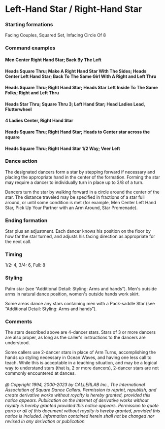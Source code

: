 
# Left-Hand Star / Right-Hand Star

### Starting formations

Facing Couples, Squared Set, Infacing Circle Of 8

### Command examples

#### Men Center Right Hand Star; Back By The Left
#### Heads Square Thru; Make A Right Hand Star With The Sides; Heads Center Left Hand Star; Back To The Same Girl With A Right and Left Thru
#### Heads Square Thru; Right Hand Star; Heads Star Left Inside To The Same Folks; Right and Left Thru
#### Heads Star Thru; Square Thru 3; Left Hand Star; Head Ladies Lead, Flutterwheel
#### 4 Ladies Center, Right Hand Star
#### Heads Square Thru; Right Hand Star; Heads to Center star across the square
#### Heads Square Thru; Right Hand Star 1/2 Way; Veer Left

### Dance action

The designated dancers form a star by stepping forward if necessary and placing the
appropriate hand in the center of the formation. Forming the star may require a dancer to individually
turn in place up to 3/8 of a turn.

Dancers turn the star by walking forward in a circle around the center of the star. The distance
traveled may be specified in fractions of a star full around, or until some condition is met (for example, Men
Center Left Hand Star, Pick Up Your Partner with an Arm Around, Star Promenade).

### Ending formation

Star plus an adjustment. Each dancer knows his position on the floor by how far the
star turned, and adjusts his facing direction as appropriate for the next call.

### Timing

1/2: 4, 3/4: 6, Full: 8

### Styling

Palm star (see “Additional Detail: Styling: Arms and hands”). Men's outside arms in natural dance
position, women's outside hands work skirt.

Some areas dance any stars containing men with a Pack-saddle Star (see “Additional Detail: Styling: Arms and
hands”).

### Comments

The stars described above are 4-dancer stars. Stars of 3 or more dancers are also proper, as
long as the caller's instructions to the dancers are understood.

Some callers use 2-dancer stars in place of Arm Turns, accomplishing the hands up styling necessary
in Ocean Waves, and having one less call to teach. While this is acceptable in a teaching situation, and
may be a logical way to understand stars (that is, 2 or more dancers), 2-dancer stars are not commonly
encountered at dances.

###### @ Copyright 1994, 2000-2023 by CALLERLAB Inc., The International Association of Square Dance Callers. Permission to reprint, republish, and create derivative works without royalty is hereby granted, provided this notice appears. Publication on the Internet of derivative works without royalty is hereby granted provided this notice appears. Permission to quote parts or all of this document without royalty is hereby granted, provided this notice is included. Information contained herein shall not be changed nor revised in any derivation or publication.

